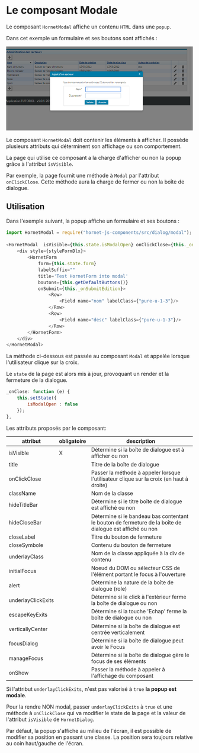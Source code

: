 # Le composant Modale

Le composant `HornetModal` affiche un contenu `HTML` dans une `popup`.

Dans cet exemple un formulaire et ses boutons sont affichés :

![Boîte de confirmation](./sources/composants/dialog/boite-modal.png)

Le composant `HornetModal` doit contenir les éléments à afficher. Il possède plusieurs attributs qui déterminent son affichage ou son comportement.

La page qui utilise ce composant a la charge d'afficher ou non la popup grâce à l'attribut `isVisible`.

Par exemple, la page fournit une méthode à `Modal` par l'attribut `onClickClose`. Cette méthode aura la charge de fermer ou non la boîte de dialogue.

## Utilisation

Dans l'exemple suivant, la popup affiche un formulaire et ses boutons : 

```javascript
import HornetModal = require("hornet-js-components/src/dialog/modal");

<HornetModal  isVisible={this.state.isModalOpen} onClickClose={this._onClose} >
	<div style={styleFormDlx}>
		<HornetForm
			form={this.state.form}
			labelSuffix=""
			title='Test HornetForm into modal'
			boutons={this.getDefaultButtons()}
			onSubmit={this._onSubmitEdition}>
				<Row>
					<Field name="nom" labelClass={"pure-u-1-3"}/>
				</Row>
				<Row>
					<Field name="desc" labelClass={"pure-u-1-3"}/>
				</Row>
		</HornetForm>
	</div>
</HornetModal>
```

La méthode ci-dessous est passée au composant `Modal` et appelée lorsque l'utilisateur clique sur la croix.

Le `state` de la page est alors mis à jour, provoquant un render et la fermeture de la dialogue.

```javascript
_onClose: function (e) {       
    this.setState({
        isModalOpen : false
    });
},
```

Les attributs proposés par le composant:

| attribut | obligatoire | description |
| -------- | ----------- | ----------- |
| isVisible | X | Détermine si la boîte de dialogue est à afficher ou non |
| title |  |Titre de la boîte de dialogue |
| onClickClose |   | Passer la méthode à appeler lorsque l'utilisateur clique sur la croix (en haut à droite)  |
| className| | Nom de la classe |
| hideTitleBar | | Détermine si le titre boîte de dialogue est affiché ou non |
| hideCloseBar | | Détermine si le bandeau bas contentant le bouton de fermeture de la boîte de dialogue est affiché ou non |
| closeLabel | |  Titre du bouton de fermeture |
| closeSymbole | | Contenu du bouton de fermeture |
| underlayClass| | Nom de la classe appliquée à la div de contenu |
| initialFocus | | Noeud du DOM ou sélecteur CSS de l'élément portant le focus à l'ouverture |
| alert |  | Détermine la nature de la boîte de dialogue (role) |
| underlayClickExits |  | Détermine si le click à l'extèrieur ferme la boîte de dialogue ou non |
| escapeKeyExits |  | Détermine si la touche 'Echap' ferme la boîte de dialogue ou non |
| verticallyCenter |  | Détermine si la boîte de dialogue est centrée verticalement |
| focusDialog |  | Détermine si la boîte de dialogue peut avoir le Focus |
| manageFocus |  | Détermine si la boîte de dialogue gère le focus de ses éléments |
| onShow | | Passer la méthode à appeler à l'affichage du composant |
        
Si l'attribut `underlayClickExits`, n'est pas valorisé à `true` **la popup est modale**.

Pour la rendre NON modal, passer `underlayClickExits` à `true` et une méthode à `onClickClose` qui va modifier le state de la page et la valeur de l'attribut `isVisible` de `HornetDialog`.

Par défaut, la popup s'affiche au milieu de l'écran, il est possible de modifier sa position en passant une classe. La position sera toujours relative au coin haut/gauche de l'écran.
